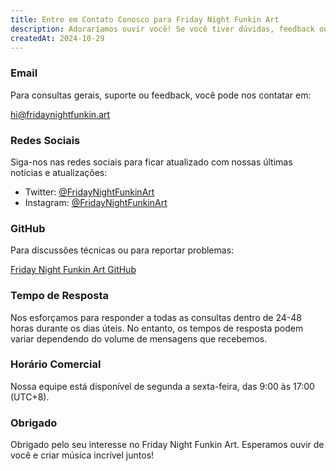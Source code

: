 ```yaml
---
title: Entre em Contato Conosco para Friday Night Funkin Art
description: Adoraríamos ouvir você! Se você tiver dúvidas, feedback ou apenas quiser dizer olá, sinta-se à vontade para nos contatar usando qualquer um dos métodos abaixo.
createdAt: 2024-10-29
---
```


### Email

Para consultas gerais, suporte ou feedback, você pode nos contatar em:

[hi@fridaynightfunkin.art](mailto:hi@fridaynightfunkin.art)

### Redes Sociais

Siga-nos nas redes sociais para ficar atualizado com nossas últimas notícias e atualizações:

- Twitter: [@FridayNightFunkinArt](https://twitter.com/friday-night-funkin-art)
- Instagram: [@FridayNightFunkinArt](https://instagram.com/friday-night-funkin-art)

### GitHub

Para discussões técnicas ou para reportar problemas:

[Friday Night Funkin Art GitHub](https://github.com/ZissyW/friday-night-funkin-blog)

### Tempo de Resposta

Nos esforçamos para responder a todas as consultas dentro de 24-48 horas durante os dias úteis. No entanto, os tempos de resposta podem variar dependendo do volume de mensagens que recebemos.

### Horário Comercial

Nossa equipe está disponível de segunda a sexta-feira, das 9:00 às 17:00 (UTC+8).

### Obrigado

Obrigado pelo seu interesse no Friday Night Funkin Art. Esperamos ouvir de você e criar música incrível juntos! 